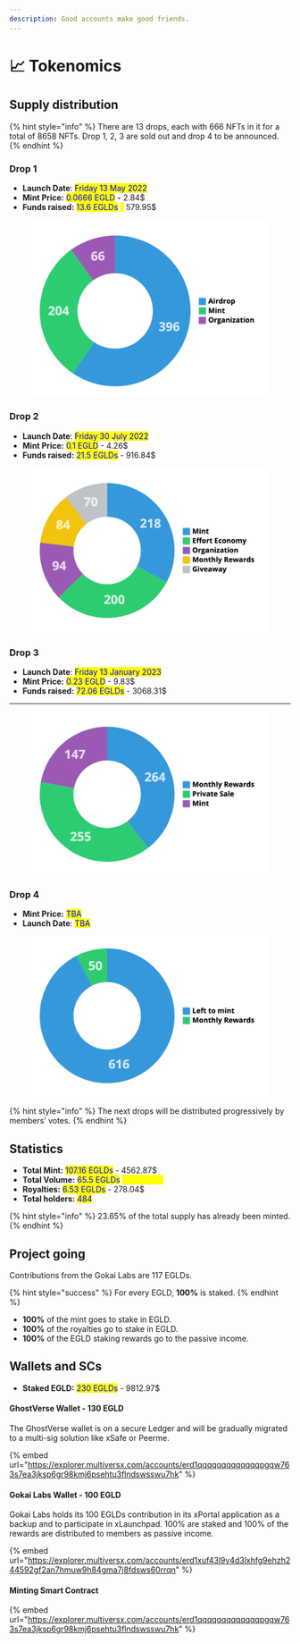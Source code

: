 ```yaml
---
description: Good accounts make good friends.
---
```


# 📈 Tokenomics

## Supply distribution

{% hint style="info" %}
There are 13 drops, each with 666 NFTs in it for a total of 8658 NFTs. Drop 1, 2, 3 are sold out and drop 4 to be announced.
{% endhint %}

### Drop 1

* **Launch Date**: <mark style="color:green;"></mark> <mark style="color:blue;">Friday 13 May 2022</mark>
* **Mint Price:** <mark style="color:blue;">0.0666 EGLD</mark> **-** 2.84$
* **Funds raised:** <mark style="color:blue;">13.6 EGLDs</mark> <mark style="color:yellow;">-</mark> 579.95$

<figure><img src="../.gitbook/assets/banner-project-gitbook-drop-1.png" alt=""><figcaption></figcaption></figure>

### Drop 2

* **Launch Date**: <mark style="color:blue;">Friday 30 July 2022</mark>
* **Mint Price:** <mark style="color:blue;">0.1 EGLD</mark> - 4.26$
* **Funds raised:** <mark style="color:blue;">21.5 EGLDs</mark> <mark style="color:yellow;"></mark> - 916.84$

<figure><img src="../.gitbook/assets/banner-project-gitbook-drop-2.png" alt=""><figcaption></figcaption></figure>

### Drop 3

* **Launch Date**: <mark style="color:blue;">Friday 13 January 2023</mark>
* **Mint Price:** <mark style="color:blue;">0.23 EGLD</mark> - 9.83$
* **Funds raised:** <mark style="color:blue;">72.06 EGLDs</mark> <mark style="color:yellow;"></mark> - 3068.31$

****

<figure><img src="../.gitbook/assets/banner-project-gitbook-drop-3.png" alt=""><figcaption></figcaption></figure>

### Drop 4

* **Mint Price:** <mark style="color:blue;">TBA</mark>
* **Launch Date**: <mark style="color:blue;">TBA</mark>

<figure><img src="../.gitbook/assets/banner-project-gitbook-drop-4.png" alt=""><figcaption></figcaption></figure>

{% hint style="info" %}
The next drops will be distributed progressively by members’ votes.
{% endhint %}

## Statistics

* **Total Mint:** <mark style="color:blue;">107.16 EGLDs</mark> - 4562.87$
* **Total Volume:** <mark style="color:blue;">65.5 EGLDs</mark> <mark style="color:blue;"></mark><mark style="color:blue;"><mark style="color:yellow;"><mark style="color:yellow;"></mark> - <mark style="color:yellow;"></mark> 2780.47$
* **Royalties:** <mark style="color:yellow;"></mark> <mark style="color:blue;">6.53 EGLDs</mark> - <mark style="color:yellow;"></mark> 278.04$
* **Total holders:** <mark style="color:blue;">484</mark>

{% hint style="info" %}
23.65% of the total supply has already been minted.
{% endhint %}

## Project going&#x20;

Contributions from the Gokai Labs are 117 EGLDs.

{% hint style="success" %}
For every EGLD, **100%** is staked.
{% endhint %}

* **100%** of the mint goes to stake in EGLD.
* **100%** of the royalties go to stake in EGLD.
* **100%** of the EGLD staking rewards go to the passive income.

## Wallets and SCs

* **Staked EGLD:** <mark style="color:blue;">230 EGLDs</mark> - 9812.97$

#### GhostVerse Wallet - 130 EGLD

The GhostVerse wallet is on a secure Ledger and will be gradually migrated to a multi-sig solution like xSafe or Peerme.&#x20;

{% embed url="https://explorer.multiversx.com/accounts/erd1qqqqqqqqqqqqqpgqw763s7ea3jksp6gr98kmj6psehtu3flndswsswu7hk" %}

#### Gokai Labs Wallet - 100 EGLD

Gokai Labs holds its 100 EGLDs contribution in its xPortal application as a backup and to participate in xLaunchpad. 100% are staked and 100% of the rewards are distributed to members as passive income.

{% embed url="https://explorer.multiversx.com/accounts/erd1xuf43l9v4d3lxhfg9ehzh244592gf2an7hmuw9h84gma7j8fdsws60rrqn" %}

#### Minting Smart Contract

{% embed url="https://explorer.multiversx.com/accounts/erd1qqqqqqqqqqqqqpgqw763s7ea3jksp6gr98kmj6psehtu3flndswsswu7hk" %}
